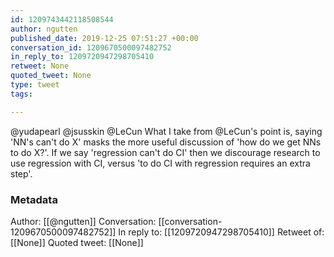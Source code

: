 ```yaml
---
id: 1209743442118508544
author: ngutten
published_date: 2019-12-25 07:51:27 +00:00
conversation_id: 1209670500097482752
in_reply_to: 1209720947298705410
retweet: None
quoted_tweet: None
type: tweet
tags:

---
```


@yudapearl @jsusskin @LeCun What I take from @LeCun's point is, saying 'NN's can't do X' masks the more useful discussion of 'how do we get NNs to do X?'. If we say 'regression can't do CI' then we discourage research to use regression with CI, versus 'to do CI with regression requires an extra step'.

### Metadata

Author: [[@ngutten]]
Conversation: [[conversation-1209670500097482752]]
In reply to: [[1209720947298705410]]
Retweet of: [[None]]
Quoted tweet: [[None]]

